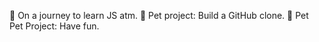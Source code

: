 🚀 On a journey to learn JS atm. 
    🚀 Pet project: Build a GitHub clone.
        🚀 Pet Pet Project: Have fun. 


<!---
lgitp9000/lgitp9000 is a ✨ special ✨ repository because its `README.md` (this file) appears on your GitHub profile.
You can click the Preview link to take a look at your changes.
--->
